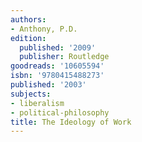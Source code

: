 ```yaml
---
authors:
- Anthony, P.D.
edition:
  published: '2009'
  publisher: Routledge
goodreads: '10605594'
isbn: '9780415488273'
published: '2003'
subjects:
- liberalism
- political-philosophy
title: The Ideology of Work
---
```


